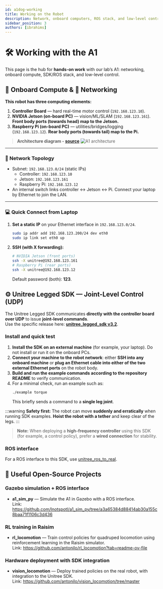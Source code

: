 ```yaml
---
id: a1dog-working
title: Working on the Robot
description: Network, onboard computers, ROS stack, and low-level control for the Unitree A1.
sidebar_position: 3
authors: [ibrahims]
---
```


# 🛠️ Working with the A1 

This page is the hub for **hands-on work** with our lab’s A1: networking, onboard compute, SDK/ROS stack, and low-level control. 
## 🧠 Onboard Compute & 🔌 Networking

**This robot has three computing elements:**
1) **Controller Board** — hard real-time motor control (`192.168.123.10`).  
2) **NVIDIA Jetson (on-board PC)** — vision/ML/SLAM (`192.168.123.161`). **Front body ports (towards head) map to the Jetson.**  
3) **Raspberry Pi (on-board PC)** — utilities/bridges/logging (`192.168.123.12`). **Rear body ports (towards tail) map to the Pi.**

> **Architecture diagram - [source](https://www.yuque.com/ironfatty/nly1un/soiqt8)** 
![A1 architecture](/img/A1_arch.png)

---

### 🔗 Network Topology
- Subnet: `192.168.123.0/24` (static IPs)
  - Controller: `192.168.123.10`
  - Jetson: `192.168.123.161`
  - Raspberry Pi: `192.168.123.12`
- An internal switch links controller ↔ Jetson ↔ Pi. Connect your laptop by Ethernet to join the LAN.

---

### 💻 Quick Connect from Laptop
1. **Set a static IP** on your Ethernet interface in `192.168.123.0/24`.  
   ~~~bash
   sudo ip addr add 192.168.123.200/24 dev eth0
   sudo ip link set eth0 up
   ~~~
2. **SSH (with X forwarding):**
   ~~~bash
   # NVIDIA Jetson (front ports)
   ssh -X unitree@192.168.123.161
   # Raspberry Pi (rear ports)
   ssh -X unitree@192.168.123.12
   ~~~
   Default password (both): **123**.


## ⚙️ Unitree Legged SDK — Joint-Level Control (UDP)

The Unitree Legged SDK communicates **directly with the controller board over UDP** to issue **joint-level commands**.  
Use the specific release here: **[unitree_legged_sdk v3.2](https://github.com/unitreerobotics/unitree_legged_sdk/releases/tag/v3.2)**.

### Install and quick test
1. **Install the SDK on an external machine** (for example, your laptop). Do not install or run it on the onboard PCs.  
2. **Connect your machine to the robot network**: either **SSH into any onboard machine** or **plug an Ethernet cable into either of the two external Ethernet ports** on the robot body.  
3. **Build and run the example commands according to the repository README** to verify communication.  
4. For a minimal check, run an example such as:
   ~~~bash
   ./example torque
   ~~~
   This briefly sends a command to a **single leg joint**.

:::warning
**Safety first:** The robot can move **suddenly and erratically** when running SDK examples. **Hoist the robot with a tether** and keep clear of the legs.
:::

> **Note:** When deploying a **high-frequency controller** using this SDK (for example, a control policy), prefer a **wired connection** for stability.

### ROS interface

For a ROS interface to this SDK, use 
[unitree_ros_to_real](https://github.com/unitreerobotics/unitree_ros_to_real/releases/tag/v3.2.1).

## 🧩 Useful Open-Source Projects

### Gazebo simulation + ROS interface
- **a1_sim_py** — Simulate the A1 in Gazebo with a ROS interface.  
  Link: https://github.com/lnotspotl/a1_sim_py/tree/a3a65384d88414ab30a155c8baa71f1106c3d436

### RL training in Raisim
- **rl_locomotion** — Train control policies for quadruped locomotion using reinforcement learning in the Raisim simulator.  
  Link: https://github.com/antonilo/rl_locomotion?tab=readme-ov-file

### Hardware deployment with SDK integration
- **vision_locomotion** — Deploy trained policies on the real robot, with integration to the Unitree SDK.  
  Link: https://github.com/antonilo/vision_locomotion/tree/master
